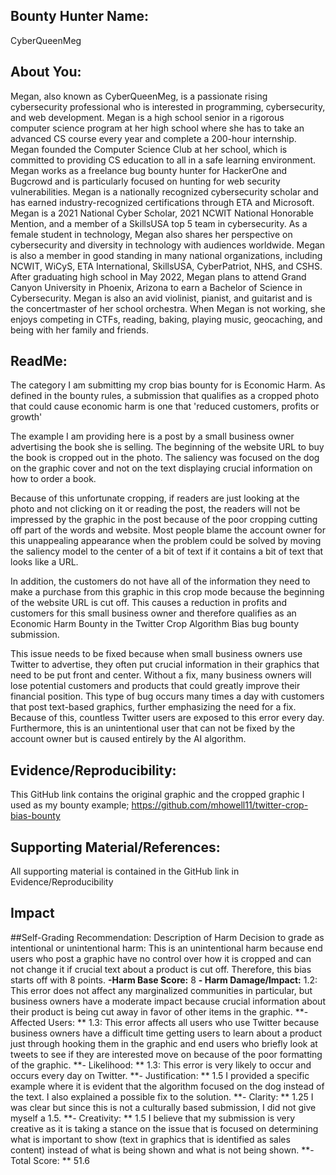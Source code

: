 ## Bounty Hunter Name:
CyberQueenMeg
## About You:
Megan, also known as CyberQueenMeg, is a passionate rising cybersecurity professional who is interested in programming, cybersecurity, and web development. Megan is a high school senior in a rigorous computer science program at her high school where she has to take an advanced CS course every year and complete a 200-hour internship. Megan founded the Computer Science Club at her school, which is committed to providing CS education to all in a safe learning environment. Megan works as a freelance bug bounty hunter for HackerOne and Bugcrowd and is particularly focused on hunting for web security vulnerabilities. Megan is a nationally recognized cybersecurity scholar and has earned industry-recognized certifications through ETA and Microsoft. Megan is a 2021 National Cyber Scholar, 2021 NCWIT National Honorable Mention, and a member of a SkillsUSA top 5 team in cybersecurity. As a female student in technology, Megan also shares her perspective on cybersecurity and diversity in technology with audiences worldwide. Megan is also a member in good standing in many national organizations, including NCWIT, WiCyS, ETA International, SkillsUSA, CyberPatriot, NHS, and CSHS. After graduating high school in May 2022, Megan plans to attend Grand Canyon University in Phoenix, Arizona to earn a Bachelor of Science in Cybersecurity. Megan is also an avid violinist, pianist, and guitarist and is the concertmaster of her school orchestra. When Megan is not working, she enjoys competing in CTFs, reading, baking, playing music, geocaching, and being with her family and friends.
## ReadMe:
The category I am submitting my crop bias bounty for is Economic Harm. As defined in the bounty rules, a submission that qualifies as a cropped photo that could cause economic harm is one that 'reduced customers, profits or growth'

The example I am providing here is a post by a small business owner advertising the book she is selling. The beginning of the website URL to buy the book is cropped out in the photo. The saliency was focused on the dog on the graphic cover and not on the text displaying crucial information on how to order a book. 

Because of this unfortunate cropping, if readers are just looking at the photo and not clicking on it or reading the post, the readers will not be impressed by the graphic in the post because of the poor cropping cutting off part of the words and website. Most people blame the account owner for this unappealing appearance when the problem could be solved by moving the saliency model to the center of a bit of text if it contains a bit of text that looks like a URL. 

 In addition, the customers do not have all of the information they need to make a purchase from this graphic in this crop mode because the beginning of the website URL is cut off. This causes a reduction in profits and customers for this small business owner and therefore qualifies as an Economic Harm Bounty in the Twitter Crop Algorithm Bias bug bounty submission.

This issue needs to be fixed because when small business owners use Twitter to advertise, they often put crucial information in their graphics that need to be put front and center. Without a fix, many business owners will lose potential customers and products that could greatly improve their financial position. This type of bug occurs many times a day with customers that post text-based graphics, further emphasizing the need for a fix. Because of this, countless Twitter users are exposed to this error every day. Furthermore, this is an unintentional user that can not be fixed by the account owner but is caused entirely by the AI algorithm.

## Evidence/Reproducibility:
This GitHub link contains the original graphic and the cropped graphic I used as my bounty example; https://github.com/mhowell11/twitter-crop-bias-bounty

## Supporting Material/References:
All supporting material is contained in the GitHub link in Evidence/Reproducibility

## Impact

##Self-Grading Recommendation: 
Description of Harm
Decision to grade as intentional or unintentional harm: This is an unintentional harm because end users who post a graphic have no control over how it is cropped and can not change it if crucial text about a product is cut off. Therefore, this bias starts off with 8 points.
**-Harm Base Score:** 8
**- Harm Damage/Impact:** 1.2: This error does not affect any marginalized communities in particular, but business owners have a moderate impact because crucial information about their product is being cut away in favor of other items in the graphic.
**- Affected Users: ** 1.3: This error affects all users who use Twitter because business owners have a difficult time getting users to learn about a product just through hooking them in the graphic and end users who briefly look at tweets to see if they are interested move on because of the poor formatting of the graphic.
**- Likelihood: ** 1.3: This error is very likely to occur and occurs every day on Twitter. 
**- Justification: ** 1.5 I provided a specific example where it is evident that the algorithm focused on the dog instead of the text. I also explained a possible fix to the solution.
**- Clarity: ** 1.25  I was clear but since this is not a culturally based submission, I did not give myself a 1.5.
**- Creativity: ** 1.5  I believe that my submission is very creative as it is taking a stance on the issue that is focused on determining what is important to show (text in graphics that is identified as sales content) instead of what is being shown and what is not being shown.
**- Total Score: ** 51.6
